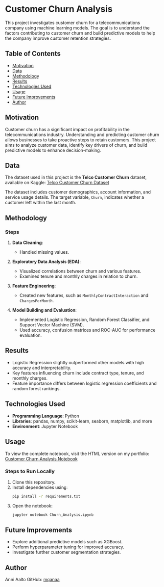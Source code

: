 # Customer Churn Analysis

This project investigates customer churn for a telecommunications company using machine learning models. The goal is to understand the factors contributing to customer churn and build predictive models to help the company improve customer retention strategies.

## Table of Contents
- [Motivation](#motivation)
- [Data](#data)
- [Methodology](#methodology)
- [Results](#results)
- [Technologies Used](#technologies-used)
- [Usage](#usage)
- [Future Improvements](#future-improvements)
- [Author](#author)

## Motivation
Customer churn has a significant impact on profitability in the telecommunications industry. Understanding and predicting customer churn allows businesses to take proactive steps to retain customers. This project aims to analyze customer data, identify key drivers of churn, and build predictive models to enhance decision-making.

## Data
The dataset used in this project is the **Telco Customer Churn** dataset, available on Kaggle:
[Telco Customer Churn Dataset](https://www.kaggle.com/datasets/blastchar/telco-customer-churn)

The dataset includes customer demographics, account information, and service usage details. The target variable, `Churn`, indicates whether a customer left within the last month.

## Methodology
### Steps
1. **Data Cleaning**:
   - Handled missing values.

2. **Exploratory Data Analysis (EDA)**:
   - Visualized correlations between churn and various features.
   - Examined tenure and monthly charges in relation to churn.
3. **Feature Engineering**:
   - Created new features, such as `MonthlyContractInteraction` and `ChargesPerMonth`.
3. **Model Building and Evaluation**:
   - Implemented Logistic Regression, Random Forest Classifier, and Support Vector Machine (SVM).
   - Used accuracy, confusion matrices and ROC-AUC for performance evaluation.

## Results
- Logistic Regression slightly outperformed other models with high accuracy and interpretability.
- Key features influencing churn include contract type, tenure, and monthly charges.
- Feature importance differs between logistic regression coefficients and random forest rankings.

## Technologies Used
- **Programming Language**: Python
- **Libraries**: pandas, numpy, scikit-learn, seaborn, matplotlib, and more
- **Environment**: Jupyter Notebook

## Usage
To view the complete notebook, visit the HTML version on my portfolio:  
[Customer Churn Analysis Notebook](https://mqanaa.github.io/Customer%20churn%20analysis.html)

### Steps to Run Locally
1. Clone this repository.
2. Install dependencies using:
   ```bash
   pip install -r requirements.txt
   ```
3. Open the notebook:
   ```bash
   jupyter notebook Churn_Analysis.ipynb
   ```

## Future Improvements
- Explore additional predictive models such as XGBoost.
- Perform hyperparameter tuning for improved accuracy.
- Investigate further customer segmentation strategies.

## Author
Anni Aalto 
GitHub: [mqanaa](https://github.com/mqanaa)


